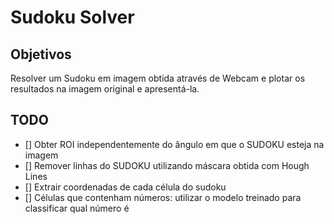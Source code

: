 # Sudoku Solver

## Objetivos

Resolver um Sudoku em imagem obtida através de Webcam e plotar os resultados na imagem original e apresentá-la.

## TODO

- [] Obter ROI independentemente do ângulo em que o SUDOKU esteja na imagem
- [] Remover linhas do SUDOKU utilizando máscara obtida com Hough Lines
- [] Extrair coordenadas de cada célula do sudoku
- [] Células que contenham números: utilizar o modelo treinado para classificar qual número é
